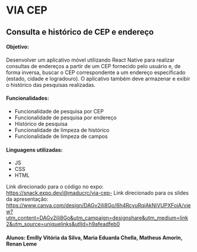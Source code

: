 # VIA CEP 
<html>

## Consulta e histórico de CEP e endereço

#### Objetivo: 
Desenvolver um aplicativo móvel utilizando React Native para realizar
consultas de endereços a partir de um CEP fornecido pelo usuário e, de forma
inversa, buscar o CEP correspondente a um endereço especificado (estado,
cidade e logradouro). O aplicativo também deve armazenar e exibir o histórico
das pesquisas realizadas.

#### Funcionalidades: 
<ul>
<li>Funcionalidade de pesquisa por CEP</li>
<li>Funcionalidade de pesquisa por endereço</li>
<li>Histórico de pesquisa</li>
<li>Funcionalidade de limpeza de histórico</li>
<li>Funcionalidade de limpeza de campos</li>
</ul>

#### Linguagens utilizadas:
<ul>
<li>JS</li>
<li>CSS</li>
<li>HTML</li>
</ul>

Link direcionado para o código no expo: https://snack.expo.dev/@maducrc/via-cep-
Link direcionado para os slides da apresentação: https://www.canva.com/design/DAGv2iIi8Go/6h4RcyuRqiAkNiVUPXFoiA/view?utm_content=DAGv2iIi8Go&utm_campaign=designshare&utm_medium=link2&utm_source=uniquelinks&utlId=h9afeadfeb0

<h4>Alunos: Emilly Vitória da Silva, Maria Eduarda Chella, Matheus Amorin, Renan Leme</h4>
<html>






